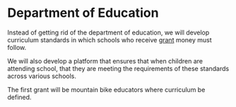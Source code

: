 # Department of Education

Instead of getting rid of the department of education, we will develop curriculum standards in which schools who receive [grant](/grants/index.md) money must follow.

We will also develop a platform that ensures that when children are attending school, that they are meeting the requirements of these standards across various schools.

The first grant will be mountain bike educators where curriculum be defined.
